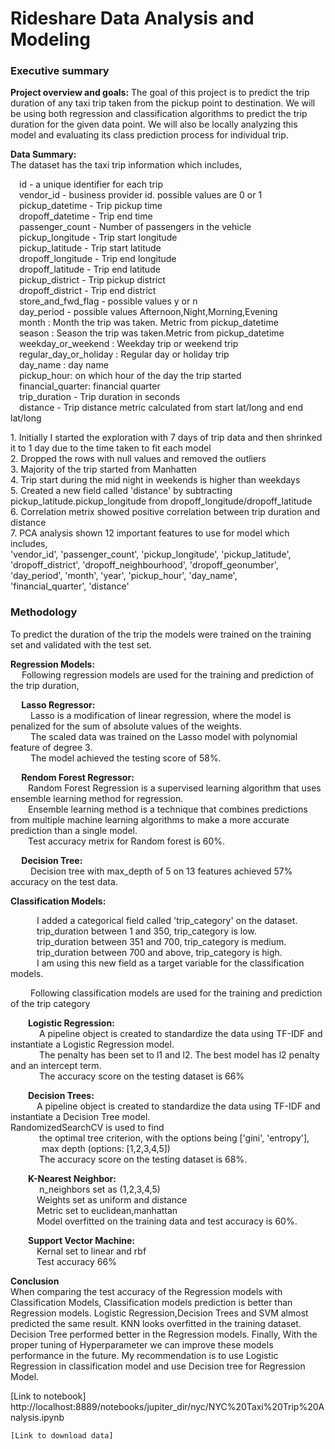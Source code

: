 # Rideshare Data Analysis and Modeling

### Executive summary

**Project overview and goals:** 
The goal of this project is to predict the trip duration of any taxi trip taken from the pickup point to destination.
We will be using both regression and classification algorithms to predict the trip duration for the given data point. 
We will also be locally analyzing this model and evaluating its class prediction process for individual trip.

**Data Summary:** <br>
The dataset has the taxi trip information which includes,<br>
     <p> &emsp;id - a unique identifier for each trip<br>
      &emsp;vendor_id - business provider id. possible values are 0 or 1<br>
      &emsp;pickup_datetime - Trip pickup time<br>
      &emsp;dropoff_datetime - Trip end time<br>
      &emsp;passenger_count - Number of passengers in the vehicle<br>
      &emsp;pickup_longitude - Trip start longitude<br>
      &emsp;pickup_latitude - Trip start latitude<br>
      &emsp;dropoff_longitude - Trip end longitude<br>
      &emsp;dropoff_latitude - Trip end latitude<br>
      &emsp;pickup_district - Trip pickup district<br>
      &emsp;dropoff_district - Trip end district<br>
      &emsp;store_and_fwd_flag - possible values y or n<br>
      &emsp;day_period - possible values Afternoon,Night,Morning,Evening<br>
      &emsp;month : Month the trip was taken. Metric from pickup_datetime<br>
      &emsp;season : Season the trip was taken.Metric from pickup_datetime<br>
      &emsp;weekday_or_weekend : Weekday trip or weekend trip<br>
      &emsp;regular_day_or_holiday : Regular day or holiday trip<br>
      &emsp;day_name : day name<br>
      &emsp;pickup_hour: on which hour of the day the trip started<br>
      &emsp;financial_quarter: financial quarter<br>
      &emsp;trip_duration - Trip duration in seconds<br>
      &emsp;distance - Trip distance metric calculated from start lat/long and end lat/long<br></p>
	1. Initially I started the exploration with 7 days of trip data and then shrinked it to 1 day due to the time taken to fit each model<br>
  	2. Dropped the rows with null values and removed the outliers<br>
   	3. Majority of the trip started from Manhatten<br>
        4. Trip start during the mid night in weekends is higher than weekdays<br>
	5. Created a new field called 'distance' by subtracting  pickup_latitude.pickup_longitude from dropoff_longitude/dropoff_latitude<br>
	6. Correlation metrix showed positive correlation between trip duration and distance<br>
 	7. PCA analysis shown 12 important features to use for model which includes,<br>
  	'vendor_id', 'passenger_count', 'pickup_longitude', 'pickup_latitude',<br>
       'dropoff_district', 'dropoff_neighbourhood', 'dropoff_geonumber',<br>
       'day_period', 'month', 'year', 'pickup_hour', 'day_name',<br>
       'financial_quarter', 'distance' <br>

### Methodology <br>
   To predict the duration of the trip the models were trained on the training set and validated with the test set.<br>
   <p><b>Regression Models:</b></b><br>
   &emsp; Following regression models are used for the training and prediction of the trip duration,</p>
   <p>&emsp;<b> Lasso Regressor:</b><br>
&emsp; &emsp;Lasso is a modification of linear regression, where the model is penalized for the sum of absolute values of the weights.<br>
   &emsp; &emsp;The scaled data was trained on the Lasso model with polynomial feature of degree 3.<br>
   &emsp; &emsp;The model achieved the testing score of 58%.</p>
   <p>&emsp;<b> Rendom Forest Regressor:</b><br>
   &emsp;&emsp;Random Forest Regression is a supervised learning algorithm that uses ensemble learning method for regression. <br>&emsp;&emsp;Ensemble learning method is a technique that combines predictions from multiple machine learning algorithms to make a more accurate prediction than a single model.<br>
   &emsp;&emsp;Test accuracy metrix for Random forest is 60%.</p>
   <p>&emsp;<b> Decision Tree:</b><br>
     &emsp;&emsp; Decision tree with max_depth of 5 on 13 features achieved 57% accuracy on the test data.</p></p>
<p><b>Classification Models:</b><br>
	<p>&emsp;&emsp;&emsp;I added a categorical field called 'trip_category' on the dataset. <br>
 	&emsp;&emsp;&emsp;trip_duration between 1 and 350, trip_category is low.<br>
  	&emsp;&emsp;&emsp;trip_duration between 351 and 700, trip_category is medium.<br>
   	&emsp;&emsp;&emsp;trip_duration between 700  and above, trip_category is high.<br>
    &emsp;&emsp;&emsp;I am using this new field as a target variable for the classification models.<br></p>
    <p>&emsp;&emsp; Following classification models are used for the training and prediction of the trip category<br>
    <p>&emsp;&emsp;<b>Logistic Regression:</b><br>
	   &emsp;&emsp;&emsp; A pipeline object is created to standardize the data using TF-IDF and instantiate a Logistic Regression model.<br>
	    &emsp;&emsp; &emsp;The penalty has been set to l1 and l2. The best model has l2 penalty and an intercept term.<br>
	    &emsp;&emsp;&emsp; The accuracy score on the testing dataset is 66%
     </p>
    <p>&emsp;&emsp;<b>Decision Trees:</b><br>
    &emsp;&emsp;&emsp;A pipeline object is created to standardize the data using TF-IDF and instantiate a Decision Tree model.<br>
	    RandomizedSearchCV is used to find <br>
	    &emsp;&emsp;&emsp;  the optimal tree criterion, with the options being ['gini', 'entropy'], <br>
	    &emsp;&emsp; &emsp; max depth (options: [1,2,3,4,5])<br>
     	     &emsp;&emsp;&emsp; The accuracy score on the testing dataset is 68%.<br>
    </p>
    <p>
    </p>&emsp;&emsp;<b>K-Nearest Neighbor:</b><br>
    &emsp;&emsp;&emsp; n_neighbors set as (1,2,3,4,5)<br>
    &emsp;&emsp;&emsp;Weights set as uniform and distance<br>
    &emsp;&emsp;&emsp;Metric set to euclidean,manhattan<br>
    &emsp;&emsp;&emsp;Model overfitted on the training data and test accuracy is 60%.<br>
    </p>
    <p>&emsp;&emsp;<b>Support Vector Machine:</b><br>
	    &emsp;&emsp;&emsp;Kernal set to linear and rbf<br>
	    &emsp;&emsp;&emsp;Test accuracy 66%<br>
    </p>

</p>
<p><b>Conclusion</b> <br>
	When comparing the test accuracy of the Regression models with Classification Models, Classification models prediction is better than Regression models. 
Logistic Regression,Decision Trees and SVM almost predicted the same result. KNN looks overfitted in the training dataset.
Decision Tree performed better in the Regression models.
Finally, With the proper tuning of Hyperparameter we can improve these models performance in the future. 
My recommendation is to use Logistic Regression in classification model and use Decision tree for Regression Model.</p>
<p>
	[Link to notebook] http://localhost:8889/notebooks/jupiter_dir/nyc/NYC%20Taxi%20Trip%20Analysis.ipynb<br>
 
	[Link to download data]
</p>
   

    
